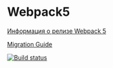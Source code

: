 # Webpack5

[Информация о релизе Webpack 5](https://webpack.js.org/blog/2020-10-10-webpack-5-release/)

[Migration Guide](https://webpack.js.org/migrate/5/)

[![Build status](https://ci.appveyor.com/api/projects/status/6iu44slyrg1svx3i?svg=true)](https://ci.appveyor.com/project/rinatfe/ahj-firsthomework)


